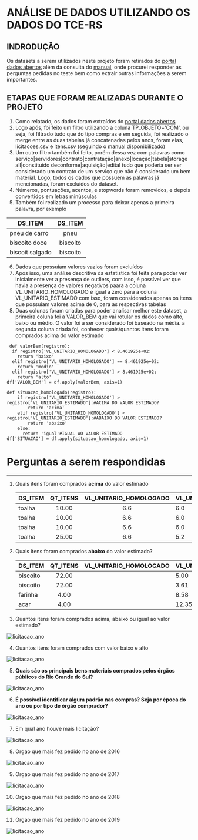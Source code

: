 # ANÁLISE DE DADOS UTILIZANDO OS DADOS DO TCE-RS 
## INDRODUÇÃO
Os datasets a serem utilizados neste projeto foram retirados do [portal dados abertos](http://dados.tce.rs.gov.br/dataset?groups=licitacoes&q=consolidado) além da consulta do [manual](https://portalnovo.tce.rs.gov.br/repo/cex/licitacon/eValidador-licitacon-manual-layout-1.4.pdf), onde procurei responder as perguntas pedidas no teste bem como extrair outras informações a serem importantes.

## ETAPAS QUE FORAM REALIZADAS DURANTE O PROJETO
1. Como relatado, os dados foram extraídos do [portal dados abertos](http://dados.tce.rs.gov.br/dataset?groups=licitacoes&q=consolidado)
2. Logo após, foi feito um filtro utilizando a coluna TP_OBJETO='COM', ou seja, foi filtrado tudo que do tipo compras e em seguida, foi realizado o merge entre as duas tabelas já concatenadas pelos anos, foram elas, licitacoes.csv e itens.csv (seguindo o [manual](https://portalnovo.tce.rs.gov.br/repo/cex/licitacon/eValidador-licitacon-manual-layout-1.4.pdf) disponibilizado)
3. Um outro filtro também foi feito, porém dessa vez com palavras como serviço|servidores|contrato|contratação|anexo|locação|tabela|storage all|constituído deconforme|aquisição|edital tudo que poderia ser ser considerado um contrato de um serviço que não é considerado um bem material. Logo, todos os dados que possuem as palavras já mencionadas, foram excluídos do dataset. 
4. Números, pontuações, acentos, e stopwords foram removidos, e depois convertidos em letras minúsculas
5. Também foi realizado um processo para deixar apenas a primeira palavra, por exemplo

| DS_ITEM | DS_ITEM|
| ------------- |:-------------:|
| pneu de carro  |pneu     |
| biscoito doce   | biscoito|
| biscoit salgado | biscoito|  

6. Dados que possuíam valores vazios foram excluídos
7. Após isso, uma análise descritiva da estatistica foi feita para poder ver inicialmente ver a presença de outliers, com isso, é possível ver que havia a presença de valores negativos paara a coluna VL_UNITARIO_HOMOLOGADO e igual a zero para a coluna VL_UNITARIO_ESTIMADO com isso, foram considerados apenas os itens que possuiam valores acima de 0, para as respectivas tabelas
8. Duas colunas foram criadas para poder analisar melhor este dataset, a primeira coluna foi a VALOR_BEM que vai rotular os dados como alto, baixo ou médio. O valor foi a ser considerado foi baseado na média. a segunda coluna criada foi, conhecer quais/quantos itens foram comprados acima do valor estimado
```
 def valorBem(registro):
  if registro['VL_UNITARIO_HOMOLOGADO'] < 8.461925e+02:
    return 'baixo'
  elif registro['VL_UNITARIO_HOMOLOGADO'] == 8.461925e+02:
    return 'medio'
  elif registro['VL_UNITARIO_HOMOLOGADO'] > 8.461925e+02:
    return 'alto'
df['VALOR_BEM'] = df.apply(valorBem, axis=1)

def situacao_homologado(registro):
    if registro['VL_UNITARIO_HOMOLOGADO'] > registro['VL_UNITARIO_ESTIMADO']:#ACIMA DO VALOR ESTIMADO?
        return 'acima'
    elif registro['VL_UNITARIO_HOMOLOGADO'] < registro['VL_UNITARIO_ESTIMADO']:#ABAIXO DO VALOR ESTIMADO?
        return 'abaixo'
    else:
      return 'igual'#IGUAL AO VALOR ESTIMADO
df['SITUACAO'] = df.apply(situacao_homologado, axis=1)
```
# Perguntas a serem respondidas
---
1. Quais itens foram comprados **acima** do valor estimado


	|DS_ITEM  |	QT_ITENS    |   VL_UNITARIO_HOMOLOGADO| VL_UNITARIO_ESTIMADO|SITUACAO|
	| ------------- |:-------------:|:-------------:| ------------- |:-------------:|
	|toalha	|10.00|	6.6|	6.0	|acima|
	|toalha	|10.00|	6.6|    6.0	|acima|
	|toalha	|10.00|	6.6|	6.0	|acima|
	|toalha	|25.00|	6.6|	5.2	|acima|

2. Quais itens foram comprados **abaixo** do valor estimado?


	|DS_ITEM  |	QT_ITENS    |   VL_UNITARIO_HOMOLOGADO| VL_UNITARIO_ESTIMADO|SITUACAO|
	| ------------- |:-------------:|:-------------:| ------------- |:-------------:|
	|biscoito|	72.00|	|5.00	|6.5	|abaixo|
	|biscoito|	72.00|	|3.61	|4.0	|abaixo|
	|farinha|	4.00|	|8.58	|9.0	|abaixo|
	|acar|	4.00|	|12.35	|16.5	|abaixo|
	
3. Quantos itens foram comprados acima, abaixo ou igual ao valor estimado?

![licitacao_ano](imagens/q3.png)

4. Quantos itens foram comprados com valor baixo e alto

![licitacao_ano](imagens/q4.png)

5. **Quais são os principais bens materiais comprados pelos órgãos públicos do Rio Grande do Sul?**

![licitacao_ano](imagens/q5.png)

6. **É possível identificar algum padrão nas compras? Seja por época do ano ou por tipo de órgão comprador?**

![licitacao_ano](imagens/q6.png)

7. Em qual ano houve mais licitação?

![licitacao_ano](imagens/q7.png)

8. Orgao que mais fez pedido no ano de 2016

![licitacao_ano](imagens/q8.png)

9. Orgao que mais fez pedido no ano de 2017

![licitacao_ano](imagens/q9.png)

10. Orgao que mais fez pedido no ano de 2018

![licitacao_ano](imagens/q10.png)

11. Orgao que mais fez pedido no ano de 2019

![licitacao_ano](imagens/q11.png)
